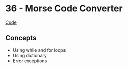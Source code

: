 # 36 - Morse Code Converter
[Code](https://github.com/MunMunL/Python/blob/main/day36/main.py)

## Concepts
* Using while and for loops
* Using dictionary
* Error exceptions
